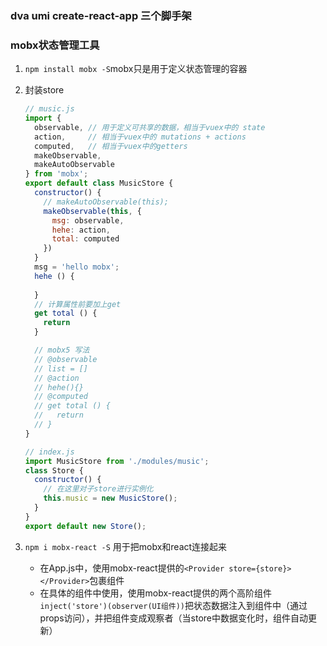 ### dva umi create-react-app 三个脚手架

### mobx状态管理工具

1. `npm install mobx -S`mobx只是用于定义状态管理的容器

2. 封装store

   ```js
   // music.js
   import {
     observable, // 用于定义可共享的数据，相当于vuex中的 state
     action,     // 相当于vuex中的 mutations + actions
     computed,   // 相当于vuex中的getters
     makeObservable,
     makeAutoObservable
   } from 'mobx';
   export default class MusicStore {
     constructor() {
       // makeAutoObservable(this);
       makeObservable(this, {
         msg: observable,
         hehe: action,
         total: computed
       })
     }
     msg = 'hello mobx';
     hehe () {
       
     }
     // 计算属性前要加上get
     get total () {
       return 
     }
   
     // mobx5 写法
     // @observable
     // list = []
     // @action
     // hehe(){}
     // @computed
     // get total () {
     //   return 
     // }
   }
   
   // index.js
   import MusicStore from './modules/music';
   class Store {
     constructor() {
       // 在这里对子store进行实例化
       this.music = new MusicStore();
     }
   }
   export default new Store();
   ```

3. `npm i mobx-react -S` 用于把mobx和react连接起来
   - 在App.js中，使用mobx-react提供的`<Provider store={store}></Provider>`包裹组件
   - 在具体的组件中使用，使用mobx-react提供的两个高阶组件 `inject('store')(observer(UI组件))`把状态数据注入到组件中（通过props访问），并把组件变成观察者（当store中数据变化时，组件自动更新）

